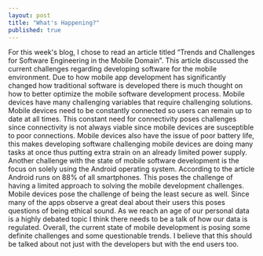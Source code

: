 ```yaml
---
layout: post
title: "What's Happening?"
published: true
---
```


<p>For this week's blog, I chose to read an article titled “Trends and Challenges for Software Engineering in the Mobile Domain”. This article discussed the current challenges regarding developing software for the mobile environment. Due to how mobile app development has significantly changed how traditional software is developed there is much thought on how to better optimize the mobile software development process. Mobile devices have many challenging variables that require challenging solutions. Mobile devices need to be constantly connected so users can remain up to date at all times. This constant need for connectivity poses challenges since connectivity is not always viable since mobile devices are susceptible to poor connections. Mobile devices also have the issue of poor battery life, this makes developing software challenging mobile devices are doing many tasks at once thus putting extra strain on an already limited power supply. Another challenge with the state of mobile software development is the focus on solely using the Android operating system. According to the article Android runs on 88% of all smartphones. This poses the challenge of having a limited approach to solving the mobile development challenges. Mobile devices pose the challenge of being the least secure as well. Since many of the apps observe a great deal about their users this poses questions of being ethical sound. As we reach an age of our personal data is a highly debated topic I think there needs to be a talk of how our data is regulated. Overall, the current state of mobile development is posing some definite challenges and some questionable trends. I believe that this should be talked about not just with the developers but with the end users too.<p/>
